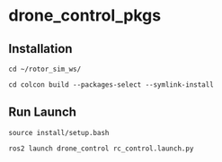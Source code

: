# drone_control_pkgs

## Installation

```
cd ~/rotor_sim_ws/
```

```
cd colcon build --packages-select --symlink-install
```

## Run Launch

```
source install/setup.bash
```

```
ros2 launch drone_control rc_control.launch.py
```